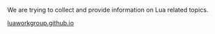 We are trying to collect and provide information on Lua related topics.

[luaworkgroup.github.io](https://luaworkgroup.github.io/)

